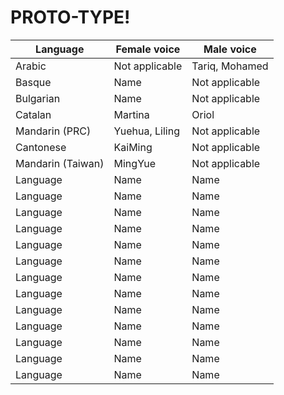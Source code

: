 # PROTO-TYPE!
| Language      | Female voice  | Male voice    |
| ------------- | ------------- | ------------- |
| Arabic  | Not applicable  | Tariq, Mohamed |
| Basque  | Name  | Not applicable |
| Bulgarian  | Name  | Not applicable |
| Catalan  | Martina  | Oriol |
| Mandarin (PRC)  | Yuehua, Liling  | Not applicable |
| Cantonese  | KaiMing  | Not applicable |
| Mandarin (Taiwan)  | MingYue  | Not applicable |
| Language  | Name  | Name |
| Language  | Name  | Name |
| Language  | Name  | Name |
| Language  | Name  | Name |
| Language  | Name  | Name |
| Language  | Name  | Name |
| Language  | Name  | Name |
| Language  | Name  | Name |
| Language  | Name  | Name |
| Language  | Name  | Name |
| Language  | Name  | Name |
| Language  | Name  | Name |
| Language  | Name  | Name |
